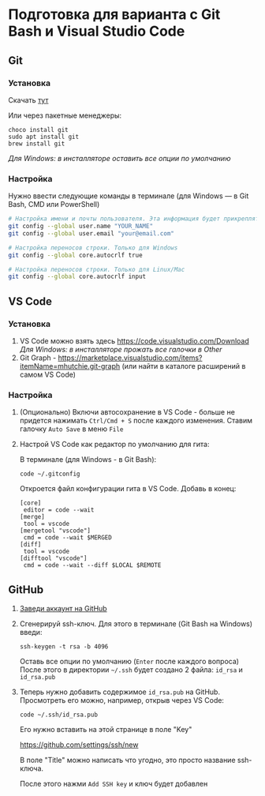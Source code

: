 # Подготовка для варианта с Git Bash и Visual Studio Code

## Git

### Установка

Скачать [тут](https://git-scm.com/downloads)

Или через пакетные менеджеры: 
```
choco install git
sudo apt install git
brew install git
```

*Для Windows: в инсталляторе оставить все опции по умолчанию*

### Настройка

Нужно ввести следующие команды в терминале (для Windows — в Git Bash, CMD или PowerShell)

```bash
# Настройка имени и почты пользователя. Эта информация будет прикрепляться к каждому коммиту
git config --global user.name "YOUR_NAME"
git config --global user.email "your@email.com"

# Настройка переносов строки. Только для Windows
git config --global core.autocrlf true

# Настройка переносов строки. Только для Linux/Mac
git config --global core.autocrlf input
```


## VS Code

### Установка

1. VS Code можно взять здесь <https://code.visualstudio.com/Download>  
*Для Windows: в инсталляторе прожать все галочки в Other*
2. Git Graph - <https://marketplace.visualstudio.com/items?itemName=mhutchie.git-graph> (или найти в каталоге расширений в самом VS Code)

### Настройка

1. (Опционально) Включи автосохранение в VS Code - больше не придется нажимать `Ctrl/Cmd + S` после каждого изменения. Ставим галочку `Auto Save` в меню  `File`

2. Настрой VS Code как редактор по умолчанию для гита:

   В терминале (для Windows - в Git Bash):

   `code ~/.gitconfig`

   Откроется файл конфигурации гита в VS Code. Добавь в конец:

   ```
   [core]
   	editor = code --wait
   [merge]
   	tool = vscode
   [mergetool "vscode"]
   	cmd = code --wait $MERGED
   [diff]
   	tool = vscode
   [difftool "vscode"]
   	cmd = code --wait --diff $LOCAL $REMOTE
   ```


## GitHub

1. [Заведи аккаунт на GitHub](https://github.com/join)

2. Сгенерируй ssh-ключ. Для этого в терминале (Git Bash на Windows) введи:

   `ssh-keygen -t rsa -b 4096`

   Оставь все опции по умолчанию (`Enter` после каждого вопроса)
   После этого в директории `~/.ssh` будет создано 2 файла: `id_rsa` и `id_rsa.pub`

3. Теперь нужно добавить содержимое `id_rsa.pub` на GitHub. Просмотреть его можно, например, открыв через VS Code: 

   `code ~/.ssh/id_rsa.pub`

   Его нужно вставить на этой странице в поле "Key"

   <https://github.com/settings/ssh/new> 
   
   В поле "Title" можно написать что угодно, это просто название ssh-ключа.
   
   После этого нажми `Add SSH key` и ключ будет добавлен
   
